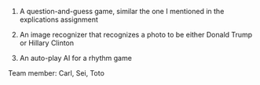 1. A question-and-guess game, similar the one I mentioned in the explications assignment

2. An image recognizer that recognizes a photo to be either Donald Trump or Hillary Clinton

3. An auto-play AI for a rhythm game

Team member: Carl, Sei, Toto